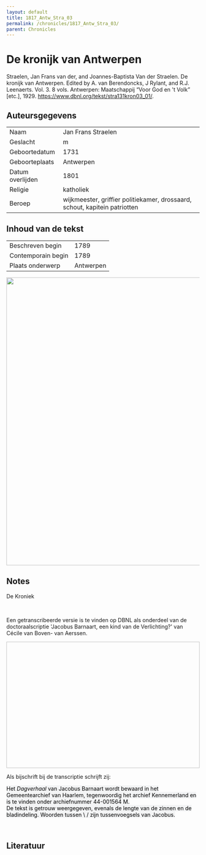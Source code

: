 ```yaml
---
layout: default
title: 1817_Antw_Stra_03
permalink: /chronicles/1817_Antw_Stra_03/
parent: Chronicles
--- 
```



# De kronijk van Antwerpen 

Straelen, Jan Frans van der, and Joannes-Baptista Van der Straelen. De kronijk van Antwerpen. Edited by A. van Berendoncks, J Rylant, and R.J. Leenaerts. Vol. 3. 8 vols. Antwerpen: Maatschappij “Voor God en 't Volk” [etc.], 1929. https://www.dbnl.org/tekst/stra131kron03_01/. 

## Auteursgegevens 

| | | 
| --------------- | --------------- | 
| Naam | Jan Frans Straelen | 
| Geslacht | m | 
 | Geboortedatum | 1731 | 
| Geboorteplaats | Antwerpen | 
| Datum overlijden | 1801 | 
| Religie | katholiek | 
| Beroep | wijkmeester, griffier politiekamer, drossaard, schout, kapitein patriotten | 

## Inhoud van de tekst 

| | | 
| --------------- | --------------- | 
| Beschreven begin | 1789 | 
| Contemporain begin | 1789 | 
| Plaats onderwerp | Antwerpen | 

[<img src="..\..\barplots_chronicles\1817_Antw_Stra_03.jpg" width="750"/>](..\..\barplots_chronicles\1817_Antw_Stra_03.jpg) 

## Notes 

<div data-schema-version="8"><p>De Kroniek</p>
<p>&nbsp;</p>
<p>Een getranscribeerde versie is te vinden op DBNL als onderdeel van de doctoraalscriptie 'Jacobus Barnaart, een kind van de Verlichting?' van Cécile van Boven- van Aerssen.</p>
<p><img alt="" data-attachment-key="XMKBAG3I" width="606" height="329"></p>
<p>Als bijschrift bij de transcriptie schrijft zij:</p>
<p><span style="color: #000000"><span style="background-color: #f3f4f5">Het&nbsp;</span></span><em><span style="color: #000000"><span style="background-color: #f3f4f5">Dagverhaal</span></span></em><span style="color: #000000"><span style="background-color: #f3f4f5">&nbsp;van Jacobus Barnaart wordt bewaard in het Gemeentearchief van Haarlem, tegenwoordig het archief Kennemerland en is te vinden onder archiefnummer 44-001564 M.<br>De tekst is getrouw weergegeven, evenals de lengte van de zinnen en de bladindeling. Woorden tussen \ / zijn tussenvoegsels van Jacobus.</span></span></p>
<p>&nbsp;</p>
</div> 

## Literatuur 

